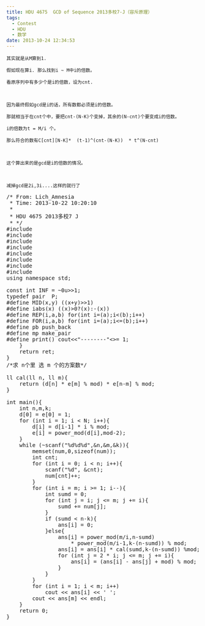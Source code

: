 ```yaml
---
title: HDU 4675  GCD of Sequence 2013多校7-J（容斥原理）
tags:
  - Contest
  - HDU
  - 数学
date: 2013-10-24 12:34:53
---
```


  

	其实就是从M算到1.

	假如现在算i. 那么找到i ~ M中i的倍数。

	看原序列中有多少个是i的倍数，设为cnt.

	 

	因为最终假如gcd是i的话，所有数都必须是i的倍数。

	那就相当于在cnt个中，要把cnt-(N-K)个变掉，其余的(N-cnt)个要变成i的倍数。

	i的倍数为t = M/i 个。

	那么符合的数有C[cnt][N-K]*  (t-1)^(cnt-(N-K))  * t^(N-cnt)

	 

	这个算出来的是gcd是i的倍数的情况。

	 

	减掉gcd是2i,3i....这样的就行了

	 

	 

<pre class="brush:cpp">
/* From: Lich_Amnesia
 * Time: 2013-10-22 10:20:10
 *
 * HDU 4675 2013多校7 J
 * */
#include <iostream>
#include <cstdio>
#include <algorithm>
#include <cstring>
#include <cmath>
#include <queue>
#include <set>
#include <vector>
using namespace std;

const int INF = ~0u>>1;
typedef pair <int,int> P;
#define MID(x,y) ((x+y)>>1)
#define iabs(x) ((x)>0?(x):-(x))
#define REP(i,a,b) for(int i=(a);i<(b);i++)
#define FOR(i,a,b) for(int i=(a);i<=(b);i++)
#define pb push_back
#define mp make_pair
#define print() cout<<"--------"<<endl

const int  N = 3e5 + 2;
#define mod 1000000007
typedef long long ll;

ll num[N],d[N],e[N],ans[N];//d表示阶乘
ll power_mod(ll n,ll k){
	ll ret = 1;
	while (k){
		if (k & 1) ret = (ret * n) % mod;
		n = (n*n) % mod;
		k >>= 1;
	}
	return ret;
}
/*求 n个里 选 m 个的方案数*/

ll cal(ll n, ll m){
	return (d[n] * e[m] % mod) * e[n-m] % mod;
}

int main(){
	int n,m,k;
	d[0] = e[0] = 1;
	for (int i = 1; i < N; i++){
		d[i] = d[i-1] * i % mod;
		e[i] = power_mod(d[i],mod-2);
	}
	while (~scanf("%d%d%d",&n,&m,&k)){
		memset(num,0,sizeof(num));
		int cnt;
		for (int i = 0; i < n; i++){
			scanf("%d", &cnt);
			num[cnt]++;
		}
		for (int i = m; i >= 1; i--){
			int sumd = 0;
			for (int j = i; j <= m; j += i){
				sumd += num[j];
			}
			if (sumd < n-k){
				ans[i] = 0;
			}else{
				ans[i] = power_mod(m/i,n-sumd) 
					* power_mod(m/i-1,k-(n-sumd)) % mod;
				ans[i] = ans[i] * cal(sumd,k-(n-sumd)) %mod;
				for (int j = 2 * i; j <= m; j += i){
					ans[i] = (ans[i] - ans[j] + mod) % mod;
				}
			}
		}
		for (int i = 1; i < m; i++)
			cout << ans[i] << &#39; &#39;;
		cout << ans[m] << endl;
	}
	return 0;
}
</pre>

	 